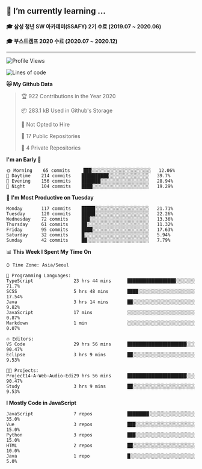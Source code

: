 ## 🌱 I’m currently learning ...

**🎓 삼성 청년 SW 아카데미(SSAFY) 2기 수료 (2019.07 ~ 2020.06)**

**🎓 부스트캠프 2020 수료 (2020.07 ~ 2020.12)**
 
-----

<!--START_SECTION:waka-->
![Profile Views](http://img.shields.io/badge/Profile%20Views-7-blue)

![Lines of code](https://img.shields.io/badge/From%20Hello%20World%20I%27ve%20Written-2.9%20million%20lines%20of%20code-blue)

**🐱 My Github Data** 

> 🏆 922 Contributions in the Year 2020
 > 
> 📦 283.1 kB Used in Github's Storage 
 > 
> 🚫 Not Opted to Hire
 > 
> 📜 17 Public Repositories 
 > 
> 🔑 4 Private Repositories  
 > 
**I'm an Early 🐤** 

```text
🌞 Morning    65 commits     ███░░░░░░░░░░░░░░░░░░░░░░   12.06% 
🌆 Daytime    214 commits    ██████████░░░░░░░░░░░░░░░   39.7% 
🌃 Evening    156 commits    ███████░░░░░░░░░░░░░░░░░░   28.94% 
🌙 Night      104 commits    ████░░░░░░░░░░░░░░░░░░░░░   19.29%

```
📅 **I'm Most Productive on Tuesday** 

```text
Monday       117 commits    █████░░░░░░░░░░░░░░░░░░░░   21.71% 
Tuesday      120 commits    █████░░░░░░░░░░░░░░░░░░░░   22.26% 
Wednesday    72 commits     ███░░░░░░░░░░░░░░░░░░░░░░   13.36% 
Thursday     61 commits     ██░░░░░░░░░░░░░░░░░░░░░░░   11.32% 
Friday       95 commits     ████░░░░░░░░░░░░░░░░░░░░░   17.63% 
Saturday     32 commits     █░░░░░░░░░░░░░░░░░░░░░░░░   5.94% 
Sunday       42 commits     ██░░░░░░░░░░░░░░░░░░░░░░░   7.79%

```


📊 **This Week I Spent My Time On** 

```text
⌚︎ Time Zone: Asia/Seoul

💬 Programming Languages: 
TypeScript               23 hrs 44 mins      ██████████████████░░░░░░░   71.7% 
SCSS                     5 hrs 48 mins       ████░░░░░░░░░░░░░░░░░░░░░   17.54% 
Java                     3 hrs 14 mins       ██░░░░░░░░░░░░░░░░░░░░░░░   9.82% 
JavaScript               17 mins             ░░░░░░░░░░░░░░░░░░░░░░░░░   0.87% 
Markdown                 1 min               ░░░░░░░░░░░░░░░░░░░░░░░░░   0.07%

🔥 Editors: 
VS Code                  29 hrs 56 mins      ██████████████████████░░░   90.47% 
Eclipse                  3 hrs 9 mins        ██░░░░░░░░░░░░░░░░░░░░░░░   9.53%

🐱‍💻 Projects: 
Project14-A-Web-Audio-Edi29 hrs 56 mins      ██████████████████████░░░   90.47% 
Study                    3 hrs 9 mins        ██░░░░░░░░░░░░░░░░░░░░░░░   9.53%

```

**I Mostly Code in JavaScript** 

```text
JavaScript               7 repos             ████████░░░░░░░░░░░░░░░░░   35.0% 
Vue                      3 repos             ███░░░░░░░░░░░░░░░░░░░░░░   15.0% 
Python                   3 repos             ███░░░░░░░░░░░░░░░░░░░░░░   15.0% 
HTML                     2 repos             ██░░░░░░░░░░░░░░░░░░░░░░░   10.0% 
Java                     1 repo              █░░░░░░░░░░░░░░░░░░░░░░░░   5.0%

```



<!--END_SECTION:waka-->

